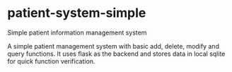 # patient-system-simple
Simple patient information management system



A simple patient management system with basic add, delete, modify and query functions. It uses flask as the backend and stores data in local sqlite for quick function verification.
